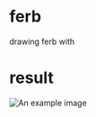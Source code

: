 # ferb
drawing ferb with 

# result
<img src="https://i.imgur.com/e7u5pcH.png" alt="An example image">
